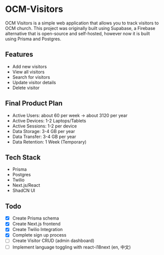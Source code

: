 # OCM-Visitors
OCM Visitors is a simple web application that allows you to track visitors to OCM church. This project was originally built using Supabase, a Firebase alternative that is open-source and self-hosted, however now it is built using Prisma and Postgres. 


## Features
- Add new visitors
- View all visitors
- Search for visitors
- Update visitor details
- Delete visitor

## Final Product Plan
- Active Users: about 60 per week -> about 3120 per year
- Active Devices: 1-2 Laptops/Tablets
- Active Sessions: 1-2 per device
- Data Storage: 3-4 GB per year
- Data Transfer: 3-4 GB per year
- Data Retention: 1 Week (Temporary)

## Tech Stack
- Prisma
- Postgres 
- Twilio
- Next.js/React
- ShadCN UI


## Todo
- [x] Create Prisma schema
- [x] Create Next.js frontend  
- [x] Create Twilio Integration
- [x] Complete sign up process 
- [ ] Create Visitor CRUD (admin dashboard)
- [ ] Implement language toggling with react-i18next (en, 中文) 
